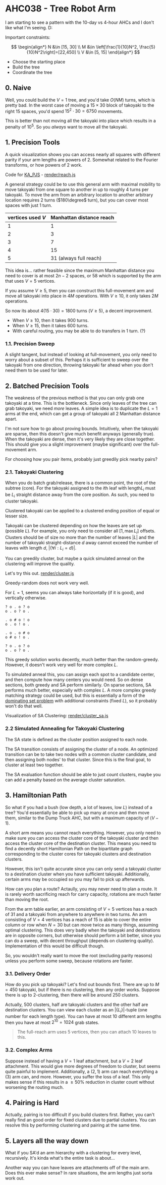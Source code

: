 # AHC038 - Tree Robot Arm

I am starting to see a pattern with the 10-day vs 4-hour AHCs and I don't
like what I'm seeing. D:

Important constraints:

$$
\begin{align*}
N &\in [15, 30]
\\ M &\in \left[\frac{1}{10}N^2, \frac{5}{10}N^2\right]=[22,450]
\\ V &\in [5, 15]
\end{align*}
$$

- Choose the starting place
- Build the tree
- Coordinate the tree

## $\text{0. Naive}$

Well, you could build the $V=1$ tree, and you'd take $O(NM)$ turns, which
is pretty bad. In the worst case of moving a $15\times30$ block of takoyaki
to the right $15$ spaces, you'd spend $15^2\cdot30=6750$ movements.

This is better than not moving all the takoyaki into place which results in
a penalty of $10^5$. So you _always_ want to move all the takoyaki.

## $\text{1. Precision Tools}$

A quick visualization shows you can access nearly all squares with different
parity if your arm lengths are powers of 2. Somewhat related to the Fourier
transforms, or how powers of 2 work.

Code for [KA_PJS](https://www.khanacademy.org/computer-programming/new/pjs) -
[render/reach.js](./render/range.js)

A general strategy could be to use this general arm with maximal mobility
to move takoyaki from one square to another in up to roughly $4$ turns per
takoyaki. To move the arm from an arbitrary location to another arbitrary
location requires $2$ turns ($180\degree$ turn), but you can cover most spaces
with just $1$ turn.

| vertices used $V$ | Manhattan distance reach |
| ----------------- | ------------------------ |
| 1                 | 1                        |
| 2                 | 3                        |
| 3                 | 7                        |
| 4                 | 15                       |
| 5                 | 31 (always full reach)   |

This idea is... rather feasible since the maximum Manhattan distance you need
to cover is at most $2n-2$ spaces, or $58$ which is supported by the arm that
uses $V=5$ vertices.

If you assume $V\ge 5$, then you can construct this full-movement arm and move
all takoyaki into place in $4M$ operations. With $V\ge 10$, it only takes $2M$
operations.

So now its about $4(15\cdot30)=1800$ turns ($V\ge 5$), a decent improvement.

- When $V\ge 10$, then it takes $900$ turns.
- When $V\ge 15$, then it takes $600$ turns.
- With careful routing, you may be able to do transfers in $1$ turn. (?)

### $\text{1.1. Precision Sweep}$

A slight tangent, but instead of looking at full-movement, you only need to
worry about a subset of this. Perhaps it is sufficient to sweep over the
takoyaki from one direction, throwing takoyaki far ahead when you don't need
them to be used for later.

## $\text{2. Batched Precision Tools}$

The weakness of the previous method is that you can only grab one takoyaki at
a time. This is the bottleneck. Since only leaves of the tree can grab
takoyaki, we need _more_ leaves. A simple idea is to duplicate the $L=1$ arms
at the end, which can get a group of takoyaki all 2 Manhattan distance apart.

I'm not sure how to go about proving bounds. Intuitively, when the takoyaki
are sparse, then this doesn't give much benefit anyways (generally true).
When the takoyaki are dense, then it's very likely they are close together.
This should give you a slight improvement (maybe significant) over the
full-movement arm.

For choosing how you pair items, probably just greedily pick nearby pairs?

### $\text{2.1. Takoyaki Clustering}$

When you do batch grab/release, there is a common point, the root of the
subtree (core). For the takoyaki assigned to the $i$th leaf with length$L_i$
must be $L_i$ straight distance away from the core position.
As such, you need to cluster takoyaki.

Clustered takoyaki can be applied to a clustered ending position of equal or
lesser size.

Takoyaki can be clustered depending on how the leaves are set up (possible $L$).
For example, you only need to consider all $[1,\max L_i]$ offsets.
Clusters should be of size no more than the number of leaves $|L|$ and the
number of takoyaki straight-distance $d$ away cannot exceed the number of
leaves with length $d$, $|\{\forall i:L_i=d\}|$.

You can greedily cluster, but maybe a quick simulated anneal on the clustering
will improve the quality.

Let's try this out. [render/cluster.js](./render/cluster.js)

Greedy-random does not work very well.

For $L=1$, seems you can always take horizontally (if it is good), and
vertically otherwise.

```
? o . o ? o
o . o ? o .

. o # o ! o
o . o ! o .

. o . o # o
o # o ! o .

? o . o ? o
o . o ? o .
```

This greedy solution works decently, much better than the random-greedy.
However, it doesn't work very well for more complex $L$.

To simulated anneal this, you can assign each spot to a candidate center, and
then compute how many centers you would need. So on dense sections, both
greedy and SA perform similarly. On sparse sections, SA performs much better,
especially with complex $L$. A more complex greedy matching strategy could be
used, but this is essentially a form of the
[dominating set problem](https://en.wikipedia.org/wiki/Dominating_set) with
additional constraints (fixed $L$), so it probably won't do that well.

Visualization of SA Clustering: [render/cluster_sa.js](./render/cluster_sa.js)

### $\text{2.2 Simulated Annealing for Takoyaki Clustering}$

The SA state is defined as the cluster position assigned to each node.

The SA transition consists of assigning the cluster of a node.
An optimized transition can be to take two nodes with a common cluster candidate, and then assigning both nodes' to that cluster. Since this is the
final goal, to cluster at least two together.

The SA evaluation function should be able to just count clusters, maybe you
can add a penalty based on the average cluster saturation.

## $\text{3. Hamiltonian Path}$

So what if you had a bush (low depth, a lot of leaves, low $L$) instead of a
tree? You'd essentially be able to pick up many at once and then move them,
similar to the Dump Truck AHC, but with a maximum capacity of $(V-1)$.

A short arm means you cannot reach everything. However, you only need to make
sure you can access the cluster core of the takoyaki cluster and then access
the cluster core of the destination cluster. This means you need to find a
decently short Hamiltonian Path on the bipartitate graph corresponding to
the cluster cores for takoyaki clusters and destination clusters.

However, this isn't quite accurate since you can only send a takoyaki cluster
to a destination cluster when you have sufficient takoyaki. Additionally,
certain arms may be occupied so you may fail to pick up afterwards.

How can you plan a route? Actaully, you may never need to plan a route. It is
rarely worth sacrificing reach for carry capacity, rotations are much faster
than moving the root.

From the arm table earlier, an arm consisting of $V=5$ vertices has a reach of
31 and a takoyaki from anywhere to anywhere in two turns. An arm consisting of
$V=4$ vertices has a reach of 15 is able to cover the entire column or row when
$N=30$ but can move twice as many things, assuming optimal clustering. This
does very badly when the takoyaki and destinations are in opposite corners, but
otherwise should perform a bit better, since you can do a sweep, with decent
throughput (depends on clustering quality). Implementation of this would be
difficult though.

So, you wouldn't really want to move the root (excluding parity reasons) unless
you perform some sweep, because rotations are faster.

### $\text{3.1. Delivery Order}$

How do you pick up takoyaki? Let's find out bounds first. There are up to
$M = 450$ takoyaki, but if there is no clustering, then any order works.
Suppose there is up to 2-clustering, then there will be around $250$ clusters.

Actually, $500$ clusters, half are takoyaki clusters and the other half are
destination clusters. You can view each cluster as an $|\{L_i\}|$-tuple
(one number for each length type). You can have at most $10$ different arm
lengths then you have at most $2^{10}=1024$ grab states.

> The full-reach arm uses $5$ vertices, then you can attach $10$ leaves to this.

### $\text{3.2. Complex Arms}$

Suppose instead of having a $V=1$ leaf attachment, but a $V=2$ leaf attachment.
This would give more degrees of freedom to cluster, but seems quite painful to
implement. Additionally, a $(2,1)$ arm can reach everything a $(3)$ arm can,
and more.
However, you suffer the loss of a leaf. This only makes sense if this results
in a $\ge 50\%$ reduction in cluster count without worsening the routing much.

## $\text{4. Pairing is Hard}$

Actually, pairing is too difficult if you build clusters first. Rather, you
can't really find an good order for fixed clusters due to partial clusters.
You can resolve this by performing clustering and pairing at the same time.

## $\text{5. Layers all the way down}$

What if you SA'd an arm hierarchy with a clustering for every level, recursively. It's kinda what's the entire task is about...

Another way you can have leaves are attachments off of the main arm. Does this
ever make sense? In rare situations, the arm lengths just sorta work out.
